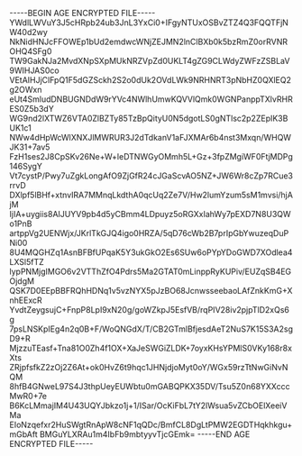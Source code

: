 -----BEGIN AGE ENCRYPTED FILE-----
YWdlLWVuY3J5cHRpb24ub3JnL3YxCi0+IFgyNTUxOSBvZTZ4Q3FQQTFjNW40d2wy
NkNidHNJcFFOWEp1bUd2emdwcWNjZEJMN2lnClBXb0k5bzRmZ0orRVNROHQ4SFg0
TW9GakNJa2MvdXNpSXpMUkNRZVpZd0UKLT4gZG9CLWdyZWFzZSBLaV9WIHJAS0co
VEtAIHJjClFpQ1F5dGZSckh2S2o0dUk2OVdLWk9NRHNRT3pNbHZ0QXlEQ2g2OWxn
eUt4SmludDNBUGNDdW9rYVc4NWlhUmwKQVVlQmk0WGNPanppTXlvRHRES0Z5b3dY
WG9nd2lXTWZ6VTA0ZlBZTy85TzBpQityU0N5dgotLS0gNTlsc2p2ZEpIK3BUK1c1
NWw4dHpWcWlXNXJlMWRUR3J2dTdkanV1aFJXMAr6b4nst3Mxqn/WHQWJK31+7av5
FzH1ses2J8CpSKv26Ne+W+leDTNWGyOMmh5L+Gz+3fpZMgiWF0FtjMDPg146SygY
Vt7cystP/Pwy7uZgkLongAfO9ZjGfR24cJGaScvAO5NZ+JW6Wr8cZp7RCue3rrvD
DXlpf5lBHf+xtnvIRA7MMnqLkdthA0qcUq2Ze7V/Hw2lumYzum5sM1mvsi/hjAjM
IjIA+uygiis8AIJUYV9pb4d5yCBmm4LDpuyz5oRGXxIahWy7pEXD7N8U3QWo1PnB
artppVg2UENWjx/JKrlTkGJQ4igo0HRZA/5qD76cWb2B7prIpGbYwuzeqDuPNi00
8U4MQGHZq1AsnBFBfUPqaK5Y3ukGkO2Es6SUw6oPYpYDoGWD7XOdlea4LXSl5fTZ
lypPNMjgIMGO6v2VTThZfO4Pdrs5Ma2GTAT0mLinppRyKUPiv/EUZqSB4EGOjdgM
QSK7D0EEpBBFRQhHDNq1v5vzNYX5pJzBO68JcnwsseebaoLAfZnkKmG+XnhEExcR
YvdtZeygsujC+FnpP8LpI9xN20g/goWZkpJ5EsfVB/rqPIV28iv2pjpTlD2xQs6g
7psLNSKpIEg4n2q0B+F/WoQNGdX/T/CB2GTmlBfjesdAeT2NuS7K15S3A2sgD9+R
MjzzuTEasf+Tna81O0Zh4f1OX+XaJeSWGiZLDK+7oyxKHsYPMlS0VKy168r8xXts
ZRjpfsfkZ2zOj2Z6At+ok0HvZ6t9hqc1JHNjdjoMyt0oY/WGx59rzTtNwGiNvNQM
8hfB4GNweL97S4J3thpUeyEUWbtu0mGABQPKX35DV/Tsu5Z0n68YXXcccMwR0+7e
B6KcLMmajIM4U43UQYJbkzo1j+1/ISar/OcKiFbL7tY2lWsua5vZCbOElXeeiVMa
EIoNzqefxr2HuSWgtRnApW8cNF1qQDc/BmfCL8DgLtPMW2EGDTHqkhkgu+mGbAft
BMGuYLXRAu1m4IbFb9mbtyyvTjcGEmk=
-----END AGE ENCRYPTED FILE-----
